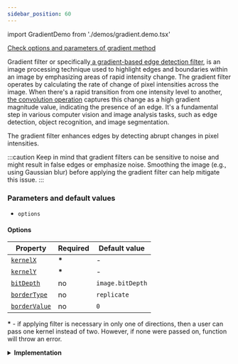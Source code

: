 ```yaml
---
sidebar_position: 60
---
```


import GradientDemo from './demos/gradient.demo.tsx'

[Check options and parameters of gradient method](https://image-js.github.io/image-js-typescript/functions/gradientFilter.html 'link on github.io')

Gradient filter or specifically[ a gradient-based edge detection filter](https://en.wikipedia.org/wiki/Graduated_neutral-density_filter 'Wikipedia link on gradient filter'), is an image processing technique used to highlight edges and boundaries within an image by emphasizing areas of rapid intensity change. The gradient filter operates by calculating the rate of change of pixel intensities across the image. When there's a rapid transition from one intensity level to another, [the convolution operation](../../Glossary.md#convolution 'glossary link on convolution') captures this change as a high gradient magnitude value, indicating the presence of an edge. It's a fundamental step in various computer vision and image analysis tasks, such as edge detection, object recognition, and image segmentation.

<GradientDemo />

The gradient filter enhances edges by detecting abrupt changes in pixel intensities.

:::caution
Keep in mind that gradient filters can be sensitive to noise and might result in false edges or emphasize noise. Smoothing the image (e.g., using Gaussian blur) before applying the gradient filter can help mitigate this issue.
:::

### Parameters and default values

- `options`

#### Options

| Property                                                                                                           | Required | Default value    |
| ------------------------------------------------------------------------------------------------------------------ | -------- | ---------------- |
| [`kernelX`](https://image-js.github.io/image-js-typescript/interfaces/GradientFilterXOptions.html#kernelX)         | **\***   | -                |
| [`kernelY`](https://image-js.github.io/image-js-typescript/interfaces/GradientFilterYOptions.html#kernelY)         | **\***   | -                |
| [`bitDepth`](https://image-js.github.io/image-js-typescript/interfaces/GradientFilterXOptions.html#bitDepth)       | no       | `image.bitDepth` |
| [`borderType`](https://image-js.github.io/image-js-typescript/interfaces/GradientFilterXOptions.html#borderType)   | no       | `replicate`      |
| [`borderValue`](https://image-js.github.io/image-js-typescript/interfaces/GradientFilterXOptions.html#borderValue) | no       | `0`              |

**\*** - if applying filter is necessary in only one of directions, then a user can pass one kernel instead of two. However, if none were passed on, function will throw an error.

<details>
<summary><b>Implementation</b></summary>

Here's how gradient filter is implemented in ImageJS:

_Grayscale Conversion_: Before applying a gradient filter, the color image is converted into [grayscale](./Grayscale.md 'internal link on grayscale filter'). This simplifies the processing by reducing the image to a single channel representing pixel intensities.

_Kernel Operators_: Gradient filter consists of small convolution [kernels](../../Glossary.md#kernel 'glossary link on kernel'). Normally, one for detecting horizontal changes and another for vertical changes, however user might indicate only one kernel to check only one of directions. These kernels are usually 3x3 matrices of numerical weights.

_Convolution Operation_: The gradient filter is applied through a [convolution](../../Glossary.md#convolution 'glossary link on convolution') operation, where the filter kernel slides over the grayscale image. At each position, the convolution operation involves element-wise multiplication of the filter kernel with the corresponding pixels in the image, followed by summing up the results. This sum represents the rate of intensity change (gradient) at that location in the image.

_Gradient Magnitude and Direction_: For each pixel, the gradient magnitude is calculated by combining the results of the horizontal and vertical convolutions. The corresponding values from each convolution are put in square and summed, then put in square root.

_Edge Detection_: The gradient magnitude values are used to identify regions of rapid intensity change, which correspond to edges in the image. Higher gradient magnitude values indicate stronger edges.

:::tip
_Thresholding_: To further refine the edges detected, a [thresholding](../Operations/Threshold.md 'internal link on threshold filter') step is often applied. Pixels with gradient magnitudes below a certain threshold are considered as non-edges, while those above the threshold are considered edges. This helps in reducing noise and emphasizing significant edges.
:::

</details>
